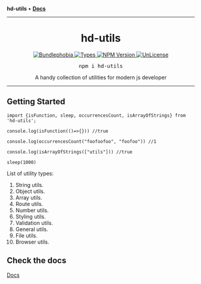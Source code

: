 **hd-utils** • [**Docs**](globals.md)

***

<div align = "center">
   <h1 align = "center">
    hd-utils
  </h1>
</div>

<p align="center">
  <a href="https://bundlephobia.com/package/hd-utils">
    <img alt="Bundlephobia" src="https://img.shields.io/bundlephobia/minzip/hd-utils?style=for-the-badge&labelColor=24292e">
  </a>
  <a aria-label="Types" href="https://www.npmjs.com/package/hd-utils">
    <img alt="Types" src="https://img.shields.io/npm/types/react-use-system-color-mode?style=for-the-badge&labelColor=24292e">
  </a>
  <a aria-label="NPM version" href="https://www.npmjs.com/package/hd-utils">
    <img alt="NPM Version" src="https://img.shields.io/npm/v/hd-utils?style=for-the-badge&labelColor=24292e">
  </a>
  <a aria-label="License" href="https://jaredlunde.mit-license.org/">
    <img alt="UnLicense" src="https://img.shields.io/npm/l/@reactuses/core?style=for-the-badge&labelColor=24292e">
  </a>
</p>

<pre align="center">npm i hd-utils</pre>

<p align="center">
A handy collection of utilities for modern js developer
</p>

<hr>

## Getting Started

`
import {isFunction, sleep, occurrencesCount, isArrayOfStrings} from 'hd-utils';
`

`
console.log(isFunction(()=>{})) //true
`

`
console.log(occurrencesCount("foofoofoo", "foofoo")) //1
`

`
console.log(isArrayOfStrings(["utils"])) //true
`

`
sleep(1000)
`

List of utility types:

1. String utils.
2. Object utils.
3. Array utils.
4. Route utils.
5. Number utils.
6. Styling utils.
7. Validation utils.
8. General utils.
9. File utils.
10. Browser utils.

## Check the docs

[Docs](https://github.com/AhmadHddad/h-utils/blob/main/docs/index.html)

